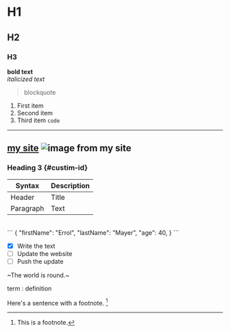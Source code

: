 # H1
## H2
### H3

**bold text**<br>
*italicized text*
>blockquote 
1. First item
2. Second item
3. Third item
`code`
---
[my site](https://www.ekmstudios.com)
![image from my site](https://www.ekmstudios.com/images/usm-cut-2b.png)
---
### Heading 3 {#custim-id}

| Syntax | Description |
| ------ | ----------- |
| Header | Title |
| Paragraph | Text |
<br>
```
{
  "firstName": "Errol",
  "lastName": "Mayer",
  "age": 40,
 }
 ```
 
 - [x] Write the text
 - [ ] Update the website
 - [ ] Push the update
 
 ~The world is round.~
 
 term
 : definition
 
 Here's a sentence with a footnote. [^1]
 [^1]: This is a footnote.
 
 
